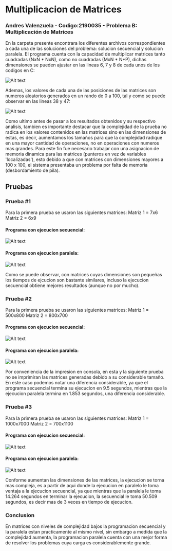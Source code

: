 # Multiplicacion de Matrices

### Andres Valenzuela - Codigo:2190035 - Problema B: Multiplicación de Matrices
En la carpeta presente encontrara los diferentes archivos correspondientes a cada una de las soluciones del problema: solucion secuencial y solucion paralela. El programa cuenta con la capacidad de multiplicar matrices tanto cuadradas (NxN * NxN), como no cuadradas (MxN * N*P), dichas dimensiones se pueden ajustar en las lineas 6, 7 y 8 de cada unos de los codigos en C:

![Alt text](image.png)

Ademas, los valores de cada una de las posiciones de las matrices son numeros aleatorios generados en un rando de 0 a 100, tal y como se puede observar en las lineas 38 y 47:

![Alt text](image-1.png)

Como ultimo antes de pasar a los resultados obtenidos y su respectivo analisis, tambien es importante destacar que la complejidad de la prueba 
no radica en los valores contenidos en las matrices sino en las dimensiones de estas, es decir, aumentamos los tamaños para que la complejidad radique en una mayor cantidad de operaciones, no en operaciones con numeros mas grandes. Para este fin fue necesario trabajar con una asignacion de memoria dinamica para las matrices (punteros en vez de variables 'localizadas'), esto debido a que con matrices con dimensiones mayores a 100 x 100, el sistema presentaba un problema por falta de memoria (desbordamiento de pila).

## Pruebas

### Prueba #1 
Para la primera prueba se usaron las siguientes matrices:
Matriz 1 = 7x6
Matriz 2 = 6x9

#### Programa con ejecucion secuencial:
![Alt text](image-2.png)

#### Programa con ejecucion paralela:
![Alt text](image-3.png)

Como se puede observar, con matrices cuyas dimensiones son pequeñas los tiempos de ejcucion son bastante similares, incluso la ejecucion secuencial obtiene mejores resultados (aunque no por mucho).

### Prueba #2 
Para la primera prueba se usaron las siguientes matrices:
Matriz 1 = 500x800
Matriz 2 = 800x700

#### Programa con ejecucion secuencial:
![Alt text](image-4.png)

#### Programa con ejecucion paralela:
![Alt text](image-5.png)

Por conveniencia de la impresion en consola, en esta y la siguiente prueba no se imprimiran las matrices generadas debido a su considerable tamaño.
En este caso podemos notar una diferencia considerable, ya que el programa secuencial termina su ejecucion en 9.5 segundos, mientras que la ejecucion paralela termina en 1.853 segundos, una diferencia considerable.


### Prueba #3
Para la primera prueba se usaron las siguientes matrices:
Matriz 1 = 1000x7000
Matriz 2 = 700x1100

#### Programa con ejecucion secuencial:
![Alt text](image-6.png)

#### Programa con ejecucion paralela:
![Alt text](image-7.png)

Conforme aumentan las dimensiones de las matrices, la ejecucion se torna mas compleja, es a partir de aqui donde la ejecucion en paralelo le toma ventaja a la ejecucion secuencial, ya que mientras que la paralela le toma 14.264 segundos en terminar la ejecucion, la secuencial le toma 50.509 segundos, es decir mas de 3 veces en tiempo de ejecucion.


### Conclusion
En matrices con niveles de complejidad bajos la programacion secuencial y la paralela estan practicamente al mismo nivel, sin embargo a medida que la complejidad aumenta, la programacion paralela cuenta con una mejor forma de resolver los problemas cuya carga es considerablemente grande. 






